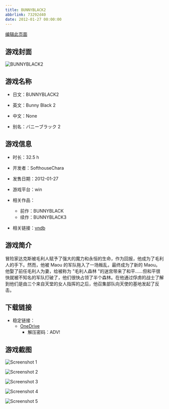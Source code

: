 ```yaml
---
title: BUNNYBLACK2
abbrlink: 73292d40
date: 2012-01-27 00:00:00
---
```

[编辑此页面](https://github.com/ACG-3/ADV3-source/blob/main/source/_posts/games/BUNNYBLACK2.md)

## 游戏封面

![BUNNYBLACK2](https://pan.timero.xyz/d/onedrive/img_lib_001/BUNNYBLACK2_cover.avif)


## 游戏名称

- 日文：BUNNYBLACK2
- 英文：Bunny Black 2
- 中文：None

- 别名：バニーブラック 2


## 游戏信息

- 时长：32.5 h
- 开发者：SofthouseChara
- 发售日期：2012-01-27
- 游戏平台：win
- 相关作品：
   - 前作：BUNNYBLACK
   - 续作：BUNNYBLACK3

- 相关链接：[vndb](https://vndb.org/v8192)


## 游戏简介

冒险家达克斯被毛利人赋予了强大的魔力和永恒的生命，作为回报，他成为了毛利人的手下。然而，他被 Maou 的军队拖入了一场叛乱，最终成为了新的 Maou。他娶了前任毛利人为妻，给被称为 "毛利人森林 "的迷宫带来了和平......但和平很快就被不知名的军队打破了，他们很快占领了半个森林。在他通过俘虏的战士了解到他们是由三个来自天堂的女人指挥的之后，他召集部队向天使的基地发起了反击。




## 下载链接

- 稳定链接：
    - [OneDrive](https://pan.timero.xyz/onedrive/adv_lib_001/BUNNYBLACK2)
        - 解压密码：ADV!



## 游戏截图


![Screenshot 1](https://pan.timero.xyz/d/onedrive/img_lib_001/BUNNYBLACK2_Screenshot_1.avif)

![Screenshot 2](https://pan.timero.xyz/d/onedrive/img_lib_001/BUNNYBLACK2_Screenshot_2.avif)

![Screenshot 3](https://pan.timero.xyz/d/onedrive/img_lib_001/BUNNYBLACK2_Screenshot_3.avif)

![Screenshot 4](https://pan.timero.xyz/d/onedrive/img_lib_001/BUNNYBLACK2_Screenshot_4.avif)

![Screenshot 5](https://pan.timero.xyz/d/onedrive/img_lib_001/BUNNYBLACK2_Screenshot_5.avif)

